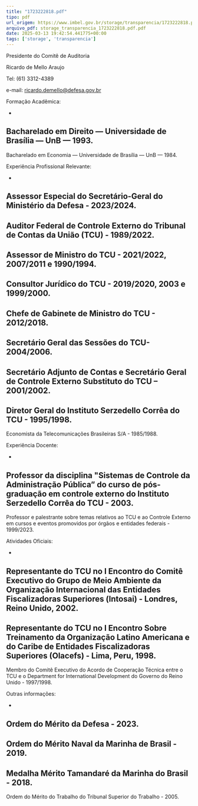 ```yaml
---
title: "1723222818.pdf"
tipo: pdf
url_origem: https://www.imbel.gov.br/storage/transparencia/1723222818.pdf
arquivo_pdf: storage_transparencia_1723222818.pdf.pdf
date: 2025-03-13 19:42:54.441775+00:00
tags: ['storage', 'transparencia']
---
```


Presidente do Comitê de Auditoria 
 
Ricardo de Mello Araujo  
 
Tel: (61) 3312-4389 
 
e-mail: ricardo.demeIIo@defesa.gov.br 
 
 
Formação Acadêmica: 
 
- 
Bacharelado em Direito — Universidade de Brasília — UnB — 1993. 
- 
Bacharelado em Economia — Universidade de Brasília — UnB — 1984. 
 
Experiência Profissional Relevante: 
 
- 
Assessor Especial do Secretário-Geral do Ministério da Defesa - 2023/2024. 
- 
Auditor Federal de Controle Externo do Tribunal de Contas da União (TCU) - 
1989/2022. 
- 
Assessor de Ministro do TCU - 2021/2022, 2007/2011 e 1990/1994. 
- 
Consultor Jurídico do TCU - 2019/2020, 2003 e 1999/2000. 
- 
Chefe de Gabinete de Ministro do TCU - 2012/2018. 
- 
Secretário Geral das Sessões do TCU- 2004/2006. 
- 
Secretário Adjunto de Contas e Secretário Geral de Controle Externo Substituto 
do TCU – 2001/2002. 
- 
Diretor Geral do Instituto Serzedello Corrêa do TCU - 1995/1998. 
- 
Economista da Telecomunicações Brasileiras S/A - 1985/1988. 
 
Experiência Docente: 
 
- 
Professor da disciplina "Sistemas de Controle da Administração Pública” do 
curso de pós-graduação em controle externo do Instituto Serzedello Corrêa do TCU - 
2003. 
- 
Professor e palestrante sobre temas relativos ao TCU e ao Controle Externo em 
cursos e eventos promovidos por órgãos e entidades federais - 1999/2023. 
 

Atividades Oficiais: 
 
- 
Representante do TCU no I Encontro do Comitê Executivo do Grupo de Meio 
Ambiente da Organização Internacional das Entidades Fiscalizadoras Superiores 
(lntosai) - Londres, Reino Unido, 2002. 
- 
Representante do TCU no I Encontro Sobre Treinamento da Organização Latino 
Americana e do Caribe de Entidades Fiscalizadoras Superiores (Olacefs) - Lima, Peru, 
1998. 
- 
Membro do Comitê Executivo do Acordo de Cooperação Técnica entre o TCU e 
o Department for International Development do Governo do Reino Unido - 1997/1998. 
 
Outras informações: 
 
- 
Ordem do Mérito da Defesa - 2023. 
- 
Ordem do Mérito Naval da Marinha de Brasil - 2019. 
- 
Medalha Mérito Tamandaré da Marinha do Brasil - 2018. 
- 
Ordem do Mérito do Trabalho do Tribunal Superior do Trabalho -  2005. 
 

